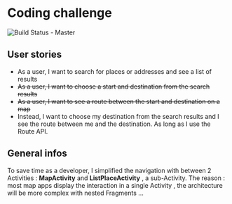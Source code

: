 Coding challenge
================

![Build Status - Master](https://api.travis-ci.org/raegaryen/here.svg?branch=master)

## User stories
- As a user, I want to search for places or addresses and see a list of results
- ~~As a user, I want to choose a start and destination from the search results~~
- ~~As a user, I want to see a route between the start and destination on a map~~
- Instead, I want to choose my destination from the search results and I see the route between me and the destination. As long as I use the Route API.

## General infos
To save time as a developer, I simplified the navigation with between 2 Activities : __MapActivity__ and __ListPlaceActivity__ , a sub-Activity.
The reason : most map apps display the interaction in a single Activity , the architecture will be more complex with nested Fragments  ... 
